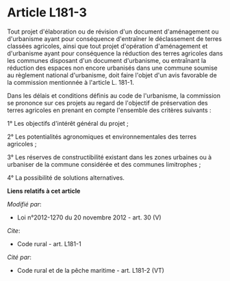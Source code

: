 # Article L181-3

Tout projet d'élaboration ou de révision d'un document d'aménagement ou d'urbanisme ayant pour conséquence d'entraîner le
déclassement de terres classées agricoles, ainsi que        tout projet d'opération d'aménagement et d'urbanisme ayant pour
conséquence la réduction des terres agricoles dans les communes disposant d'un document d'urbanisme, ou entraînant la
réduction des espaces non encore urbanisés dans une commune soumise au règlement national d'urbanisme, doit faire l'objet
d'un avis favorable de la commission mentionnée à l'article L. 181-1. 

Dans les délais et conditions définis au code de l'urbanisme, la commission se prononce sur ces projets au regard de
l'objectif de préservation des terres agricoles en prenant en compte l'ensemble des critères suivants : 

1° Les objectifs d'intérêt général du projet ; 

2° Les potentialités agronomiques et environnementales des terres agricoles ; 

3° Les réserves de constructibilité existant dans les zones urbaines ou à urbaniser de la commune considérée et des communes
limitrophes ; 

4° La possibilité de solutions alternatives.

**Liens relatifs à cet article**

_Modifié par_:

  - Loi n°2012-1270 du 20 novembre 2012 - art. 30 (V)

_Cite_:

  - Code rural - art. L181-1

_Cité par_:

  - Code rural et de la pêche maritime - art. L181-2 (VT)
